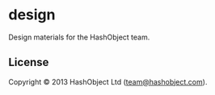 design
======

Design materials for the HashObject team.

## License

Copyright © 2013 HashObject Ltd (team@hashobject.com).
